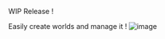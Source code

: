 WIP Release !

Easily create worlds and manage it !
![image](https://github.com/Mathildeuh/WorldManager/assets/76065396/6d437f18-7a67-4402-8f50-6c70c15d3088)
